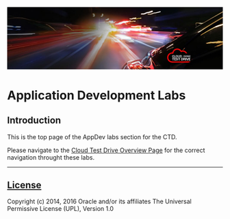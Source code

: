 ![](../common/images/customer.logo.png)
---
# Application Development Labs #

## Introduction ##

This is the top page of the AppDev labs section for the CTD.  

Please navigate to the [Cloud Test Drive Overview Page](../README.md) for the correct navigation throught these labs.

---

## [License](LICENSE.md)
Copyright (c) 2014, 2016 Oracle and/or its affiliates
The Universal Permissive License (UPL), Version 1.0

